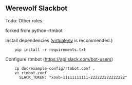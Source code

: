 ## Werewolf Slackbot

Todo: Other roles.



forked from python-rtmbot

 Install dependencies ([virtualenv](http://virtualenv.readthedocs.org/en/latest/) is recommended.)

        pip install -r requirements.txt

Configure rtmbot (https://api.slack.com/bot-users)
        
        cp doc/example-config/rtmbot.conf .
        vi rtmbot.conf
          SLACK_TOKEN: "xoxb-11111111111-222222222222222"

